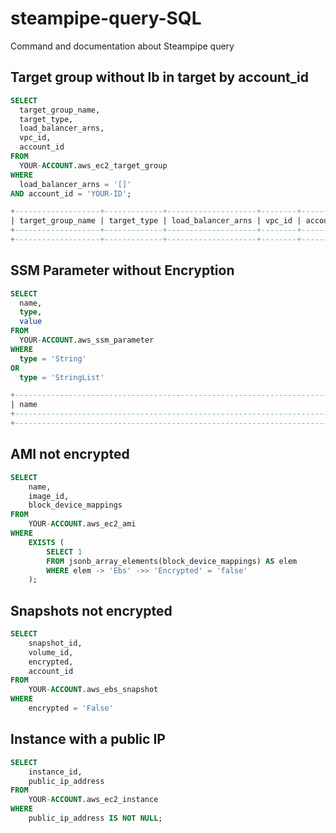 # steampipe-query-SQL
Command and documentation about Steampipe query

## Target group without lb in target by account_id 

```sql
SELECT
  target_group_name,
  target_type,
  load_balancer_arns,
  vpc_id,
  account_id
FROM
  YOUR-ACCOUNT.aws_ec2_target_group
WHERE
  load_balancer_arns = '[]'
AND account_id = 'YOUR-ID';

+-------------------+-------------+--------------------+--------+------------+
| target_group_name | target_type | load_balancer_arns | vpc_id | account_id |
+-------------------+-------------+--------------------+--------+------------+
+-------------------+-------------+--------------------+--------+------------+
```


## SSM Parameter without Encryption

```sql
SELECT 
  name,
  type,
  value
FROM 
  YOUR-ACCOUNT.aws_ssm_parameter
WHERE
  type = 'String'
OR
  type = 'StringList'

+-----------------------------------------------------------------------+------------+
| name                                                                  | type       |
+-----------------------------------------------------------------------+------------+
+------------------------------------------------------------------------------------+
```

## AMI not encrypted

```sql
SELECT
    name,
    image_id,
    block_device_mappings
FROM
    YOUR-ACCOUNT.aws_ec2_ami
WHERE
    EXISTS (
        SELECT 1
        FROM jsonb_array_elements(block_device_mappings) AS elem
        WHERE elem -> 'Ebs' ->> 'Encrypted' = 'false'
    );
```

## Snapshots not encrypted

```sql
SELECT
    snapshot_id,
    volume_id,
    encrypted,
    account_id
FROM
    YOUR-ACCOUNT.aws_ebs_snapshot
WHERE
    encrypted = 'False'
```

## Instance with a public IP

```sql
SELECT
    instance_id,
    public_ip_address
FROM
    YOUR-ACCOUNT.aws_ec2_instance
WHERE
    public_ip_address IS NOT NULL;

```
